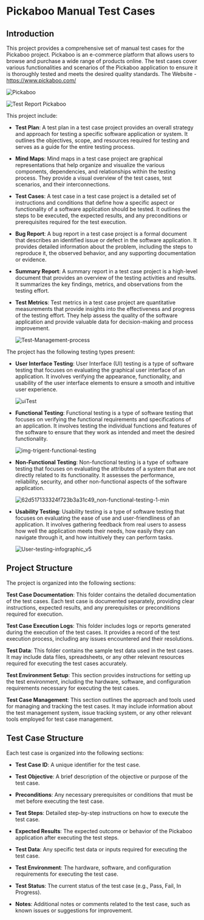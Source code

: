 # Pickaboo Manual Test Cases

## Introduction

This project provides a comprehensive set of manual test cases for the Pickaboo project. Pickaboo is an e-commerce platform that allows users to browse and purchase a wide range of products online. The test cases cover various functionalities and scenarios of the Pickaboo application to ensure it is thoroughly tested and meets the desired quality standards. The Website - https://www.pickaboo.com/

  ![Pickaboo](https://github.com/Akib7/Test-Case-Project-Pickaboo/assets/75217894/07cd0bde-8b24-48ff-9e10-ccae58649c75)

   ![Test Report Pickaboo](https://github.com/Akib7/Test-Case-Project-Pickaboo/assets/75217894/1bba5236-65b2-4b0b-95e5-f429c48fea84)

This project include:

- **Test Plan**: A test plan in a test case project provides an overall strategy and approach for testing a specific software application or system. It outlines the objectives, scope, and resources required for testing and serves as a guide for the entire testing process.
- **Mind Maps**: Mind maps in a test case project are graphical representations that help organize and visualize the various components, dependencies, and relationships within the testing process. They provide a visual overview of the test cases, test scenarios, and their interconnections.
- **Test Cases**: A test case in a test case project is a detailed set of instructions and conditions that define how a specific aspect or functionality of a software application should be tested. It outlines the steps to be executed, the expected results, and any preconditions or prerequisites required for the test execution.
- **Bug Report**: A bug report in a test case project is a formal document that describes an identified issue or defect in the software application. It provides detailed information about the problem, including the steps to reproduce it, the observed behavior, and any supporting documentation or evidence.
- **Summary Report**: A summary report in a test case project is a high-level document that provides an overview of the testing activities and results. It summarizes the key findings, metrics, and observations from the testing effort.
- **Test Metrics**: Test metrics in a test case project are quantitative measurements that provide insights into the effectiveness and progress of the testing effort. They help assess the quality of the software application and provide valuable data for decision-making and process improvement.

  ![Test-Management-process](https://github.com/Akib7/Test-Case-Project-Pickaboo/assets/75217894/8a6c65d5-f124-4593-bc4f-fdd881927c7e)

The project has the following testing types present:

- **User Interface Testing**: User Interface (UI) testing is a type of software testing that focuses on evaluating the graphical user interface of an application. It involves verifying the appearance, functionality, and usability of the user interface elements to ensure a smooth and intuitive user experience.

  ![uiTest](https://github.com/Akib7/Test-Case-Project-Pickaboo/assets/75217894/4dd8d311-260f-4782-aa7f-ae38f38d1f54)
  
- **Functional Testing**: Functional testing is a type of software testing that focuses on verifying the functional requirements and specifications of an application. It involves testing the individual functions and features of the software to ensure that they work as intended and meet the desired functionality.

  ![img-trigent-functional-testing](https://github.com/Akib7/Test-Case-Project-Pickaboo/assets/75217894/77ef074b-6c9c-47f4-8bd9-9b096bc52945)
  
- **Non-Functional Testing**: Non-functional testing is a type of software testing that focuses on evaluating the attributes of a system that are not directly related to its functionality. It assesses the performance, reliability, security, and other non-functional aspects of the software application.

  ![62d517133324f723b3a31c49_non-functional-testing-1-min](https://github.com/Akib7/Test-Case-Project-Pickaboo/assets/75217894/5078dc72-f66c-4e85-8b4b-196d338baec0)
  
- **Usability Testing**: Usability testing is a type of software testing that focuses on evaluating the ease of use and user-friendliness of an application. It involves gathering feedback from real users to assess how well the application meets their needs, how easily they can navigate through it, and how intuitively they can perform tasks.

  ![User-testing-infographic_v5](https://github.com/Akib7/Test-Case-Project-Pickaboo/assets/75217894/67074e20-0b54-4c9f-9218-0797e0a5be27)

## Project Structure

The project is organized into the following sections:

**Test Case Documentation**: This folder contains the detailed documentation of the test cases. Each test case is documented separately, providing clear instructions, expected results, and any prerequisites or preconditions required for execution.

**Test Case Execution Logs**: This folder includes logs or reports generated during the execution of the test cases. It provides a record of the test execution process, including any issues encountered and their resolutions.

**Test Data**: This folder contains the sample test data used in the test cases. It may include data files, spreadsheets, or any other relevant resources required for executing the test cases accurately.

**Test Environment Setup**: This section provides instructions for setting up the test environment, including the hardware, software, and configuration requirements necessary for executing the test cases.

**Test Case Management**: This section outlines the approach and tools used for managing and tracking the test cases. It may include information about the test management system, issue tracking system, or any other relevant tools employed for test case management.

## Test Case Structure

Each test case is organized into the following sections:

- **Test Case ID**: A unique identifier for the test case.
  
- **Test Objective**: A brief description of the objective or purpose of the test case.
  
- **Preconditions**: Any necessary prerequisites or conditions that must be met before executing the test case.
  
- **Test Steps**: Detailed step-by-step instructions on how to execute the test case.
  
- **Expected Results**: The expected outcome or behavior of the Pickaboo application after executing the test steps.
  
- **Test Data**: Any specific test data or inputs required for executing the test case.
  
- **Test Environment**: The hardware, software, and configuration requirements for executing the test case.
  
- **Test Status**: The current status of the test case (e.g., Pass, Fail, In Progress).
  
- **Notes**: Additional notes or comments related to the test case, such as known issues or suggestions for improvement.


